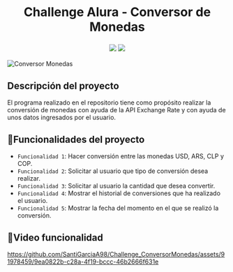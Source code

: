 <h1 align= "center"> Challenge Alura - Conversor de Monedas </h1>
<h3 align = "center"><img src = "https://img.shields.io/badge/status-completed-green">
<img src = "https://img.shields.io/badge/Author-Santiago%20Garcia-orange"></h3>

![Conversor Monedas](https://github.com/SantiGarciaA98/Challenge_ConversorMonedas/assets/91978459/93221e70-3b8c-4263-8a65-588954f41dde)

<h2> Descripción del proyecto </h2>
<p>El programa realizado en el repositorio tiene como propósito realizar la conversión de monedas con ayuda de la API Exchange Rate y con ayuda de unos datos ingresados por el usuario.</p>

## :hammer:Funcionalidades del proyecto
- `Funcionalidad 1`: Hacer conversión entre las monedas USD, ARS, CLP y COP.
- `Funcionalidad 2`: Solicitar al usuario que tipo de conversión desea realizar.
- `Funcionalidad 3`: Solicitar al usuario la cantidad que desea convertir.
- `Funcionalidad 4`: Mostrar el historial de conversiones que ha realizado el usuario.
- `Funcionalidad 5`: Mostrar la fecha del momento en el que se realizó la conversión.

## :checkered_flag:Video funcionalidad
https://github.com/SantiGarciaA98/Challenge_ConversorMonedas/assets/91978459/9ea0822b-c28a-4f19-bccc-46b2666f631e

